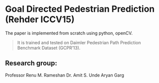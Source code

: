 # Goal Directed Pedestrian Prediction (Rehder ICCV15)
The paper is implemented from scratch using python, openCV. 
> It is trained and tested on Daimler Pedestrian Path Prediction Benchmark Dataset (GCPR’13).

## Research group:
Professor Renu M. Rameshan
Dr. Amit S. Unde
Aryan Garg   
